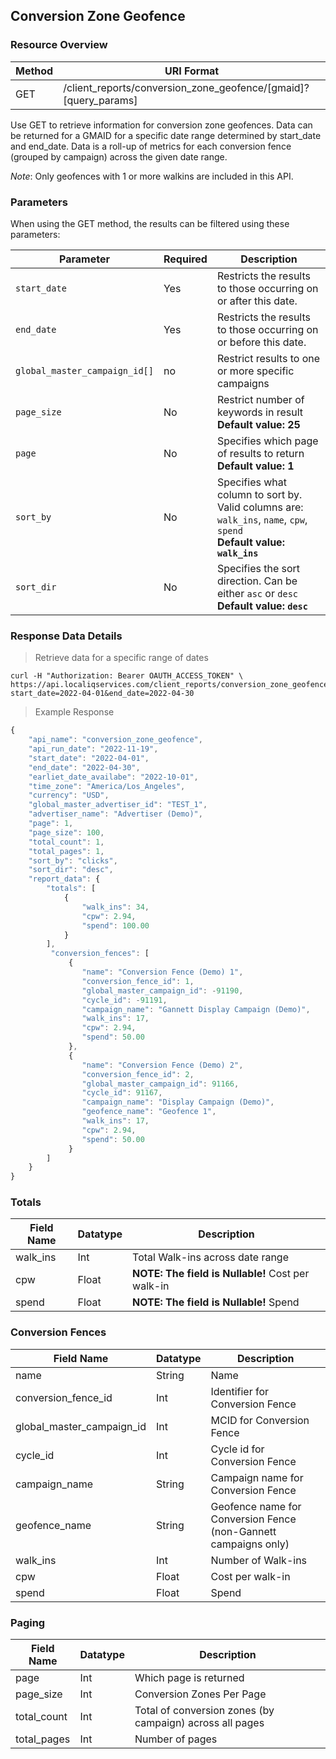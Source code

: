 ## Conversion Zone Geofence

### Resource Overview

| Method | URI Format |
|---|---|
| GET | /client_reports/conversion_zone_geofence/[gmaid]?[query_params] |

Use GET to retrieve information for conversion zone geofences. Data can be returned for a GMAID for a specific date range determined by start_date and end_date. Data is a roll-up of metrics for each conversion fence (grouped by campaign) across the given date range.

*Note*: Only geofences with 1 or more walkins are included in this API.

### Parameters

When using the GET method, the results can be filtered using these parameters:

| Parameter | Required | Description |
|---|---|---|
|`start_date`|Yes|Restricts the results to those occurring on or after this date.|
|`end_date`|Yes|Restricts the results to those occurring on or before this date.|
|`global_master_campaign_id[]`| no |Restrict results to one or more specific campaigns|
|`page_size`|No|Restrict number of keywords in result <br><b>Default value: 25</b> |
|`page`|No|Specifies which page of results to return <br><b>Default value: 1</b>|
|`sort_by`|No|Specifies what column to sort by.  Valid columns are: `walk_ins`, `name`, `cpw`, `spend` <br><b>Default value: `walk_ins`</b>|
|`sort_dir`|No|Specifies the sort direction.  Can be either `asc` or `desc` <br><b>Default value: `desc`</b>|


### Response Data Details

> Retrieve data for a specific range of dates

```
curl -H "Authorization: Bearer OAUTH_ACCESS_TOKEN" \
https://api.localiqservices.com/client_reports/conversion_zone_geofence/TEST_1?start_date=2022-04-01&end_date=2022-04-30
```

> Example Response

```javascript
{
    "api_name": "conversion_zone_geofence",
    "api_run_date": "2022-11-19",
    "start_date": "2022-04-01",
    "end_date": "2022-04-30",
    "earliet_date_availabe": "2022-10-01",
    "time_zone": "America/Los_Angeles",
    "currency": "USD",
    "global_master_advertiser_id": "TEST_1",
    "advertiser_name": "Advertiser (Demo)",
    "page": 1,
    "page_size": 100,
    "total_count": 1,
    "total_pages": 1,
    "sort_by": "clicks",
    "sort_dir": "desc",
    "report_data": {
        "totals": [
            {
                "walk_ins": 34,
                "cpw": 2.94,
                "spend": 100.00
            }
        ],
         "conversion_fences": [
             {
                "name": "Conversion Fence (Demo) 1",
                "conversion_fence_id": 1,
                "global_master_campaign_id": -91190,
                "cycle_id": -91191,
                "campaign_name": "Gannett Display Campaign (Demo)",
                "walk_ins": 17,
                "cpw": 2.94,
                "spend": 50.00
             },
             {
                "name": "Conversion Fence (Demo) 2",
                "conversion_fence_id": 2,
                "global_master_campaign_id": 91166,
                "cycle_id": 91167,
                "campaign_name": "Display Campaign (Demo)",
                "geofence_name": "Geofence 1",
                "walk_ins": 17,
                "cpw": 2.94,
                "spend": 50.00
             }
        ]
    }
}
```

### Totals

| Field Name | Datatype | Description |
|---|---|---|
|walk_ins | Int | Total Walk-ins across date range |
|cpw | Float | <b>NOTE: The field is Nullable!</b> Cost per walk-in |
|spend | Float | <b>NOTE: The field is Nullable!</b> Spend |

### Conversion Fences

| Field Name | Datatype | Description |
|---|---|---
|name | String | Name |
|conversion_fence_id | Int | Identifier for Conversion Fence |
|global_master_campaign_id | Int | MCID for Conversion Fence |
|cycle_id | Int | Cycle id for Conversion Fence |
|campaign_name | String | Campaign name for Conversion Fence |
|geofence_name | String | Geofence name for Conversion Fence (non-Gannett campaigns only)|
|walk_ins | Int | Number of Walk-ins |
|cpw | Float | Cost per walk-in |
|spend | Float | Spend |

### Paging
| Field Name | Datatype | Description |
|---|---|---|
|page | Int | Which page is returned |
|page_size | Int | Conversion Zones Per Page |
|total_count | Int | Total of conversion zones (by campaign) across all pages |
|total_pages | Int | Number of pages |
